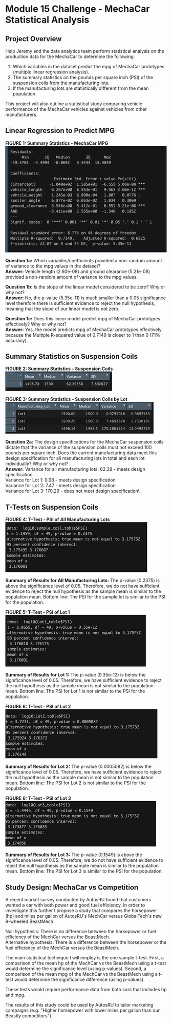 # Module 15 Challenge - MechaCar Statistical Analysis

## Project Overview
Help Jeremy and the data analytics team perform statistical analysis on the production data for the MechaCar to determine the following:
1. Which variables in the dataset predict the mpg of MechaCar prototypes (multiple linear regression analysis).
2. The summary statistics on the pounds per square inch (PSI) of the suspension coils from the manufacturing lots.
3. If the manufacturing lots are statistically different from the mean population.

This project will also outline a statistical study comparing vehicle performance of the MechaCar vehicles against vehicles from other manufacturers.


## Linear Regression to Predict MPG

**FIGURE 1: Summary Statistics - MechaCar MPG**
![Summary Statistics - MechaCar MPG](https://github.com/pmoores/MechaCar_Statistical_Analysis/blob/main/Resources/MechaCar_mpg_Summary_stats.png)

**Question 1a:** Which variables/coefficients provided a non-random amount of variance to the mpg values in the dataset?\
**Answer:** Vehicle length (2.60e-08) and ground clearance (5.21e-08) provided a non-random amount of variance to the mpg values.

**Question 1b:** Is the slope of the linear model considered to be zero? Why or why not?\
**Answer:** No, the p-value (5.35e-11) is much smaller than a 0.05 significance level therefore there is sufficient evidence to reject the null hypothesis, meaning that the slope of our linear model is not zero.

**Question 1c:** Does this linear model predict mpg of MechaCar prototypes effectively? Why or why not?\
**Answer:** Yes, the model predicts mpg of MechaCar prototypes effectively because the Multiple R-squared value of 0.7149 is closer to 1 than 0 (71% accuracy).


## Summary Statistics on Suspension Coils

**FIGURE 2: Summary Statistics - Suspension Coils**
![Summary Statistics - Suspension Coils](https://github.com/pmoores/MechaCar_Statistical_Analysis/blob/main/Resources/Total_Summary_Suspension_Coil.png)


**FIGURE 3: Summary Statistics - Suspension Coils by Lot**
![Summary Statistics - Suspension Coils by Lot](https://github.com/pmoores/MechaCar_Statistical_Analysis/blob/main/Resources/Lot_Summary_Suspension_Coil.png)

**Question 2a:** The design specifications for the MechaCar suspension coils dictate that the variance of the suspension coils must not exceed 100 pounds per square inch. Does the current manufacturing data meet this design specification for all manufacturing lots in total and each lot individually? Why or why not?\
**Answer:** Variance for all manufacturing lots: 62.29 - meets design specification\
Variance for Lot 1: 0.98 - meets design specification\
Variance for Lot 2: 7.47 - meets design specification\
Variance for Lot 3: 170.29 - does not meet design specification\


## T-Tests on Suspension Coils
**FIGURE 4: T-Test - PSI of All Manufacturing Lots**
![T-Test - PSI of All Manufacturing Lots](https://github.com/pmoores/MechaCar_Statistical_Analysis/blob/main/Resources/All_Lots_T_Test.png)

**Summary of Results for All Manufacturing Lots:** The p-value (0.2375) is above the significance level of 0.05. Therefore, we do not have sufficient evidence to reject the null hypothesis as the sample mean is similar to the population mean. Bottom line: The PSI for the sample lot is similar to the PSI for the population.

**FIGURE 5: T-Test - PSI of Lot 1**
![T-Test - PSI of Lot 1](https://github.com/pmoores/MechaCar_Statistical_Analysis/blob/main/Resources/Lot1_T_Test.png)

**Summary of Results for Lot 1:** The p-value (9.35e-12) is below the significance level of 0.05. Therefore, we have sufficient evidence to reject the null hypothesis as the sample mean is not similar to the population mean. Bottom line: The PSI for Lot 1 is not similar to the PSI for the population.

**FIGURE 6: T-Test - PSI of Lot 2**
![T-Test - PSI of Lot 2](https://github.com/pmoores/MechaCar_Statistical_Analysis/blob/main/Resources/Lot2_T_Test.png)

**Summary of Results for Lot 2:** The p-value (0.0005082) is below the significance level of 0.05. Therefore, we have sufficient evidence to reject the null hypothesis as the sample mean is not similar to the population mean. Bottom line: The PSI for Lot 2 is not similar to the PSI for the population.

**FIGURE 6: T-Test - PSI of Lot 3**
![T-Test - PSI of Lot 3](https://github.com/pmoores/MechaCar_Statistical_Analysis/blob/main/Resources/Lot3_T_Test.png)

**Summary of Results for Lot 3:** The p-value (0.1549) is above the significance level of 0.05. Therefore, we do not have sufficient evidence to reject the null hypothesis as the sample mean is similar to the population mean. Bottom line: The PSI for Lot 3 is similar to the PSI for the population.


## Study Design: MechaCar vs Competition
A recent market survey conducted by AutosRU found that customers wanted a car with both power and good fuel efficiency. In order to investigate this further I propose a study that compares the horsepower (hp) and miles per gallon of AutosRU's MechCar versus GlobalTech's new 9-wheeled BeastMech. 

Null hypothesis: There is no difference between the horsepower or fuel efficiency of the MechCar versus the BeastMech.\
Alternative hypothesis: There is a difference between the horsepower or the fuel efficiency of the MechCar versus the BeastMech.

The main statistical technique I will employ is the one sample t-test. First, a comparison of the mean hp of the MechCar vs the BeastMech using a t-test would determine the significance level (using p-values). Second, a comparison of the mean mpg of the MechCar vs the BeastMech using a t-test would determine the significance difference (using p-values).

These tests would require performance data from both cars that includes hp and mpg.

The results of this study could be used by AutosRU to tailor marketing campaigns (e.g. "Higher horsepower with lower miles per gallon than our Beastly competitors").






